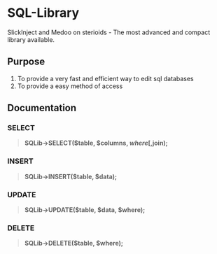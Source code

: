 # SQL-Library
SlickInject and Medoo on sterioids - The most advanced and compact library available.

## Purpose

1. To provide a very fast and efficient way to edit sql databases
2. To provide a easy method of access

## Documentation

### SELECT
> **SQLib->SELECT($table, $columns, $where[,$join);**

### INSERT
> **SQLib->INSERT($table, $data);**

### UPDATE
> **SQLib->UPDATE($table, $data, $where);**

### DELETE
> **SQLib->DELETE($table, $where);**
